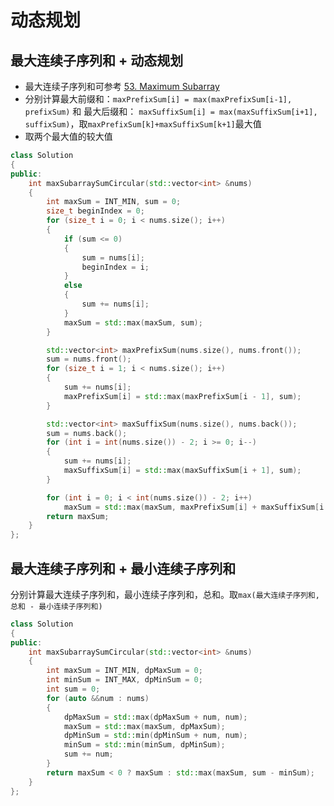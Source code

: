 # 动态规划
## 最大连续子序列和 + 动态规划
+ 最大连续子序列和可参考 [53. Maximum Subarray](./Solutions/53_Maximum_Subarray.md)
+ 分别计算最大前缀和：`maxPrefixSum[i] = max(maxPrefixSum[i-1], prefixSum)` 和 最大后缀和： `maxSuffixSum[i] = max(maxSuffixSum[i+1], suffixSum)`，取`maxPrefixSum[k]+maxSuffixSum[k+1]`最大值
+ 取两个最大值的较大值

```C++
class Solution
{
public:
	int maxSubarraySumCircular(std::vector<int> &nums)
	{
		int maxSum = INT_MIN, sum = 0;
		size_t beginIndex = 0;
		for (size_t i = 0; i < nums.size(); i++)
		{
			if (sum <= 0)
			{
				sum = nums[i];
				beginIndex = i;
			}
			else
			{
				sum += nums[i];
			}
			maxSum = std::max(maxSum, sum);
		}

		std::vector<int> maxPrefixSum(nums.size(), nums.front());
		sum = nums.front();
		for (size_t i = 1; i < nums.size(); i++)
		{
			sum += nums[i];
			maxPrefixSum[i] = std::max(maxPrefixSum[i - 1], sum);
		}

		std::vector<int> maxSuffixSum(nums.size(), nums.back());
		sum = nums.back();
		for (int i = int(nums.size()) - 2; i >= 0; i--)
		{
			sum += nums[i];
			maxSuffixSum[i] = std::max(maxSuffixSum[i + 1], sum);
		}

		for (int i = 0; i < int(nums.size()) - 2; i++)
			maxSum = std::max(maxSum, maxPrefixSum[i] + maxSuffixSum[i + 1]);
		return maxSum;
	}
};
```

## 最大连续子序列和 + 最小连续子序列和
分别计算最大连续子序列和，最小连续子序列和，总和。取`max(最大连续子序列和, 总和 - 最小连续子序列和)`
```C++
class Solution
{
public:
	int maxSubarraySumCircular(std::vector<int> &nums)
	{
		int maxSum = INT_MIN, dpMaxSum = 0;
		int minSum = INT_MAX, dpMinSum = 0;
		int sum = 0;
		for (auto &&num : nums)
		{
			dpMaxSum = std::max(dpMaxSum + num, num);
			maxSum = std::max(maxSum, dpMaxSum);
			dpMinSum = std::min(dpMinSum + num, num);
			minSum = std::min(minSum, dpMinSum);
			sum += num;
		}
		return maxSum < 0 ? maxSum : std::max(maxSum, sum - minSum);
	}
};
```